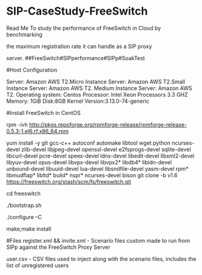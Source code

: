 # SIP-CaseStudy-FreeSwitch
Read Me
To study the performance of FreeSwitch in Cloud by benchmarking 

the maximum registration rate it can handle as a SIP proxy 

server.
##FreeSwitch#SIPperformance#SIPp#SoakTest

#Host Configuration

Server: Amazon AWS T2.Micro Instance
Server: Amazon AWS T2.Small Instance
Server: Amazon AWS T2. Medium Instance
Server: Amazon AWS T2.
Operating system: Centos
Processor: Intel Xeon Processors 3.3 GHZ
Memory: 1GiB
Disk:8GB
Kernel Version:3.13.0-74-generic

#Install FreeSwitch in CentOS

rpm -ivh http://pkgs.repoforge.org/rpmforge-release/rpmforge-release-0.5.3-1.el6.rf.x86_64.rpm

yum install -y git gcc-c++ autoconf automake libtool wget python ncurses-devel zlib-devel libjpeg-devel openssl-devel e2fsprogs-devel sqlite-devel libcurl-devel pcre-devel speex-devel ldns-devel libedit-devel libxml2-devel libyuv-devel opus-devel libvpx-devel libvpx2* libdb4* libidn-devel unbound-devel libuuid-devel lua-devel libsndfile-devel yasm-devel rpm* libmudflap* libltd* build* nspr* ncurses-devel bison
git clone -b v1.6 https://freeswitch.org/stash/scm/fs/freeswitch.git

cd freeswitch

./bootstrap.sh

./configure –C 

make;make install

#Files
register.xml && invite.xml - Scenario files custom made to run from SIPp against the FreeSwitch Proxy Server

user.csv - CSV files used to inject along with the scenario files, includes the list of unregistered users 
